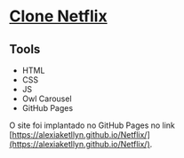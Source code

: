 # [Clone Netflix](https://alexiaketllyn.github.io/Netflix/) 

## Tools
* HTML
* CSS
* JS
* Owl Carousel
* GitHub Pages

O site foi implantado no GitHub Pages no link [https://alexiaketllyn.github.io/Netflix/](https://alexiaketllyn.github.io/Netflix/).
